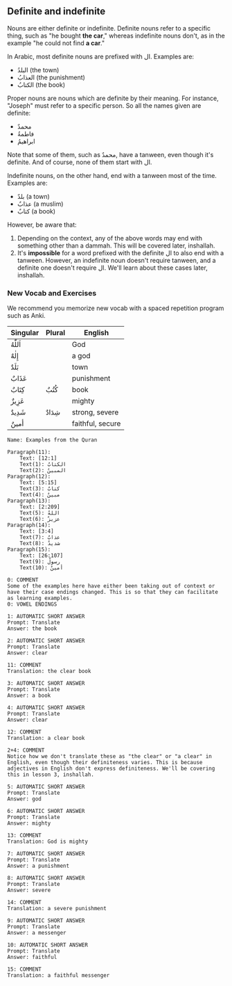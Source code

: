 ## Definite and indefinite

Nouns are either definite or indefinite. Definite nouns refer to a specific thing, such as "he bought **the car**," whereas indefinite nouns don't, as in the example "he could not find **a car**."

In Arabic, most definite nouns are prefixed with ال. Examples are:

- البلدُ (the town)
- العذابُ (the punishment)
- الكتابُ (the book)

Proper nouns are nouns which are definite by their meaning. For instance, "Joseph" must refer to a specific person. So all the names given are definite:

- محمدٌ
- فاطمةُ
- ابراهيمُ

Note that some of them, such as محمدٌ, have a tanween, even though it's definite. And of course, none of them start with ال.

Indefinite nouns, on the other hand, end with a tanween most of the time. Examples are:

- بلدٌ (a town)
- عذابٌ (a muslim)
- كتابٌ (a book)

However, be aware that:

1) Depending on the context, any of the above words may end with something other than a dammah. This will be covered later, inshallah.
2) It's **impossible** for a word prefixed with the definite ال to also end with a tanween. However, an indefinite noun doesn't require tanween, and a definite one doesn't require ال. We'll learn about these cases later, inshallah.



### New Vocab and Exercises

We recommend you memorize new vocab with a spaced repetition program such as Anki.

| Singular | Plural | English          |
| :------- | ------ | ---------------- |
| اَللّٰهُ     |        | God              |
| إِلٰهٌ      |        | a god            |
| بَلَدٌ      |        | town             |
| عَذَابٌ     |        | punishment       |
| كِتَابٌ     | كُتُبٌ    | book             |
| عَزِيزٌ     |        | mighty           |
| شَدِيدٌ     | شِدَادٌ   | strong, severe   |
| أمينٌ     |        | faithful, secure |




```
Name: Examples from the Quran

Paragraph(11):
	Text: [12:1]
	Text(1): الكتابُ
	Text(2): المبينُ
Paragraph(12):
	Text: [5:15]
	Text(3): كتابٌ
	Text(4): مبينٌ
Paragraph(13):
	Text: [2:209]
	Text(5): اللهُ
	Text(6): عزيزٌ
Paragraph(14):
	Text: [3:4]
	Text(7): عذابٌ
	Text(8): شديدٌ
Paragraph(15):
	Text: [26:107]
	Text(9): رسولٌ
	Text(10): أمينٌ

0: COMMENT
Some of the examples here have either been taking out of context or have their case endings changed. This is so that they can facilitate as learning examples.
0: VOWEL ENDINGS

1: AUTOMATIC SHORT ANSWER
Prompt: Translate
Answer: the book

2: AUTOMATIC SHORT ANSWER
Prompt: Translate
Answer: clear

11: COMMENT
Translation: the clear book

3: AUTOMATIC SHORT ANSWER
Prompt: Translate
Answer: a book

4: AUTOMATIC SHORT ANSWER
Prompt: Translate
Answer: clear

12: COMMENT
Translation: a clear book

2+4: COMMENT
Notice how we don't translate these as "the clear" or "a clear" in English, even though their definiteness varies. This is because adjectives in English don't express definiteness. We'll be covering this in lesson 3, inshallah.

5: AUTOMATIC SHORT ANSWER
Prompt: Translate
Answer: god

6: AUTOMATIC SHORT ANSWER
Prompt: Translate
Answer: mighty

13: COMMENT
Translation: God is mighty

7: AUTOMATIC SHORT ANSWER
Prompt: Translate
Answer: a punishment

8: AUTOMATIC SHORT ANSWER
Prompt: Translate
Answer: severe

14: COMMENT
Translation: a severe punishment

9: AUTOMATIC SHORT ANSWER
Prompt: Translate
Answer: a messenger

10: AUTOMATIC SHORT ANSWER
Prompt: Translate
Answer: faithful

15: COMMENT
Translation: a faithful messenger
```
